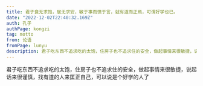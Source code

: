 ```yaml
---
title: 君子食无求饱，居无求安，敏于事而慎于言，就有道而正焉，可谓好学也已。
date: "2022-12-02T22:40:32.169Z"
auth: 孔子
authPage: kongzi
tag: motto
from: 论语
fromPage: lunyu
description: 君子吃东西不追求吃的太饱，住房子也不追求住的安全，做起事情来很敏捷，说起话来很谨慎，
---
```


君子吃东西不追求吃的太饱，住房子也不追求住的安全，做起事情来很敏捷，说起话来很谨慎，找有道的人来匡正自己，可以说是个好学的人了
